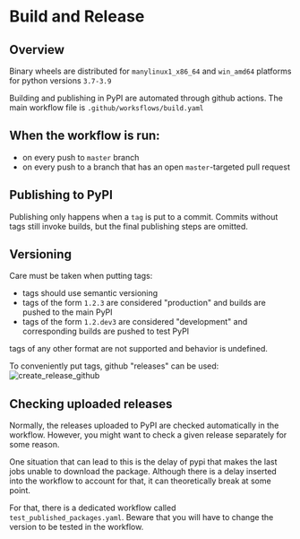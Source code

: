 # Build and Release

## Overview
Binary wheels are distributed for `manylinux1_x86_64` and `win_amd64` platforms for python versions `3.7-3.9`

Building and publishing in PyPI are automated through github actions. The main workflow file is `.github/worksflows/build.yaml`

## When the workflow is run:
- on every push to `master` branch
- on every push to a branch that has an open `master`-targeted pull request

## Publishing to PyPI
Publishing only happens when a `tag` is put to a commit. Commits without tags still invoke builds, but the final publishing steps are omitted.

## Versioning
Care must be taken when putting tags:

- tags should use semantic versioning 
- tags of the form `1.2.3` are considered "production" and builds are pushed to the main PyPI
- tags of the form `1.2.dev3` are considered "development" and corresponding builds are pushed to test PyPI

tags of any other format are not supported and behavior is undefined.

To conveniently put tags, github "releases" can be used:
![create_release_github](https://user-images.githubusercontent.com/21345604/112721460-ea6c0e00-8f14-11eb-829d-e2ee3f3906b9.gif)
 
## Checking uploaded releases

Normally, the releases uploaded to PyPI are checked automatically in the workflow.
However, you might want to check a given release separately for some reason. 

One situation that can lead to this is the delay of pypi that makes the last jobs unable to download the package. 
Although there is a delay inserted into the workflow to account for that, it can theoretically break at some point.

For that, there is a dedicated workflow called `test_published_packages.yaml`. 
Beware that you will have to change the version to be tested in the workflow.